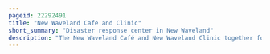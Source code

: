 ```yaml
---
pageid: 22292491
title: "New Waveland Cafe and Clinic"
short_summary: "Disaster response center in New Waveland"
description: "The New Waveland Café and New Waveland Clinic together formed a Disaster Response Center consisting of a Combination Café, Soup Kitchen, medical Clinic, Donation Center, and Market, that operated free of Charge from September 5 to December 1, 2005 in immediate Post-Katrina Mississippi Gulf Coast in Waveland, Hancock County, Mississippi. The Cafe and Clinic were established in Response to hurricane Katrina and provided free Food and free medical Care to Hurricane Victims for three Months. They were found in Tents in the Parking Lot of fred's Department Store at 790 Hwy 90 in Waveland just across the Street from the Destroyed and gutted Waveland Police Department. The new Waveland Caf served three free Meals daily to Thousands of Residents and Volunteers. New Waveland medical Clinic provided free Health Care to over 5500 patient Contacts. As well, a Group of Hippies and Christians came together to form a Unique Group which worked together to provide Emergency Relief."
---
```

